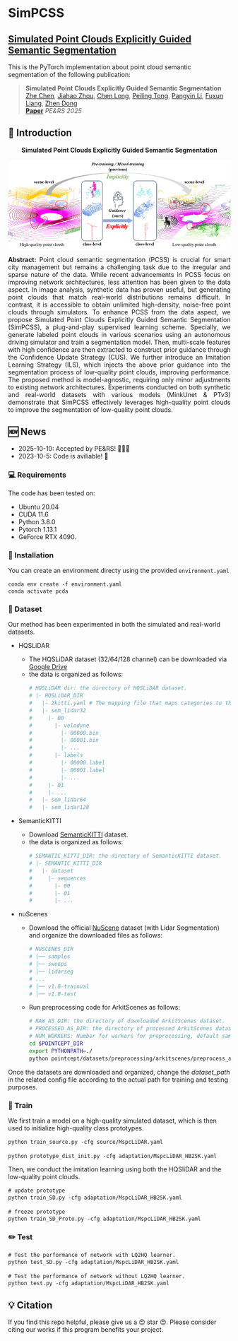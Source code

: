 # SimPCSS

<h2> 
<a href="https://github.com/WHU-USI3DV/SimPCSS" target="_blank">Simulated Point Clouds Explicitly Guided Semantic Segmentation</a>
</h2>

This is the PyTorch implementation about point cloud semantic segmentation of the following publication:

> **Simulated Point Clouds Explicitly Guided Semantic Segmentation**<br/>
> [Zhe Chen](https://chenzhe-code.github.io/), [Jiahao Zhou](https://ddakun.github.io/), [Chen Long](https://chenlongwhu.github.io/), [Peiling Tong](https://3s.whu.edu.cn/info/1028/1961.htm), [Pangyin Li](https://3s.whu.edu.cn/info/1028/2062.htm), [Fuxun Liang](https://liangfxwhu.github.io/), [Zhen Dong](https://dongzhenwhu.github.io/index.html) <br/>
> [**Paper**](https://github.com/WHU-USI3DV/SimPCSS)  *PE&RS 2025*<br/>


## 🔭 Introduction
<p align="center">
<strong>Simulated Point Clouds Explicitly Guided Semantic Segmentation</strong>
</p>
<div align=center>
<img src="media/teaser.png" alt="Network" style="zoom:60%" align='middle'>
</div>

<p align="justify">
<strong>Abstract:</strong>
Point cloud semantic segmentation (PCSS) is crucial for smart city management but remains a challenging task due to the irregular and sparse nature of the data. While recent advancements in PCSS focus on improving network architectures, less attention has been given to the data aspect. In image analysis, synthetic data has proven useful, but generating point clouds that match real-world distributions remains difficult. In contrast, it is accessible to obtain unlimited high-density, noise-free point clouds through simulators. To enhance PCSS from the data aspect, we propose Simulated Point Clouds Explicitly Guided Semantic Segmentation (SimPCSS), a plug-and-play supervised learning scheme. Specially, we generate labeled point clouds in various scenarios using an autonomous driving simulator and train a segmentation model. Then, multi-scale features with high confidence are then extracted to construct prior guidance through the Confidence Update Strategy (CUS). We further introduce an Imitation Learning Strategy (ILS), which injects the above prior guidance into the segmentation process of low-quality point clouds, improving performance. The proposed method is model-agnostic, requiring only minor adjustments to existing network architectures. Experiments conducted on both synthetic and real-world datasets with various models (MinkUnet & PTv3) demonstrate that SimPCSS effectively leverages high-quality point clouds to improve the segmentation of low-quality point clouds.
</p>

## 🆕 News
- 2025-10-10:  Accepted by PE&RS! 🎉🎉🎉
- 2023-10-5: Code is aviliable! 🎉


### 💻 Requirements
The code has been tested on:
- Ubuntu 20.04
- CUDA 11.6
- Python 3.8.0
- Pytorch 1.13.1
- GeForce RTX 4090.

### 🔧 Installation
You can create an environment directy using the provided ```environment.yaml```
```
conda env create -f environment.yaml
conda activate pcda
```

### 💾 Dataset 
Our method has been experimented in both the  simulated and real-world datasets.


- HQSLiDAR
  - The HQSLiDAR dataset (32/64/128 channel) can be downloaded via [Google Drive](https://drive.google.com/drive/folders/1REJi-ssGPPFNj-vojccbHQ8n6TH5TQxQ?usp=drive_link)
  - the data is organized as follows:
    ```bash
    # HQSLiDAR dir: the directory of HQSLiDAR dataset.
    # |- HQSLiDAR_DIR
    #   |- 2kitti.yaml # The mapping file that maps categories to the SemanticKITTI classes.
    #   |- sem_lidar32
    #     |- 00
    #       |- velodyne
    #         |- 00000.bin
    #         |- 00001.bin
    #         |- ...
    #       |- labels
    #         |- 00000.label
    #         |- 00001.label
    #         |- ...
    #     |- 01
    #     |- ...
    #   |- sem_lidar64
    #   |- sem_lidar128
    ```

- SemanticKITTI
  - Download [SemanticKITTI](https://www.semantic-kitti.org/dataset.html#download) dataset.
  - the data is organized as follows:
    ```bash
    # SEMANTIC_KITTI_DIR: the directory of SemanticKITTI dataset.
    # |- SEMANTIC_KITTI_DIR
    #   |- dataset
    #     |- sequences
    #       |- 00
    #       |- 01
    #       |- ...
    ```

- nuScenes
  - Download the official [NuScene](https://www.nuscenes.org/nuscenes#download) dataset (with Lidar Segmentation) and organize the downloaded files as follows:
    ```bash
    # NUSCENES_DIR
    # │── samples
    # │── sweeps
    # │── lidarseg
    # ...
    # │── v1.0-trainval 
    # │── v1.0-test
    ```
    
  - Run preprocessing code for ArkitScenes as follows:
    ```bash
    # RAW_AS_DIR: the directory of downloaded ArkitScenes dataset.
    # PROCESSED_AS_DIR: the directory of processed ArkitScenes dataset (output dir).
    # NUM_WORKERS: Number for workers for preprocessing, default same as cpu count (might OOM).
    cd $POINTCEPT_DIR
    export PYTHONPATH=./
    python pointcept/datasets/preprocessing/arkitscenes/preprocess_arkitscenes_mesh.py --dataset_root $RAW_AS_DIR --output_root $PROCESSED_AS_DIR --num_workers $NUM_WORKERS
    ```


Once the datasets are downloaded and organized, change the *dataset_path* in the related config file according to the actual path for training and testing purposes.

### 🔦 Train

We first train a model on a high-quality simulated dataset, which is then used to initialize high-quality class prototypes.
```
python train_source.py -cfg source/MspcLiDAR.yaml

python prototype_dist_init.py -cfg adaptation/MspcLiDAR_HB2SK.yaml
```

Then, we conduct the imitation learning using both the HQSliDAR and the low-quality point clouds.
```
# update prototype
python train_SD.py -cfg adaptation/MspcLiDAR_HB2SK.yaml

# freeze prototype
python train_SD_Proto.py -cfg adaptation/MspcLiDAR_HB2SK.yaml 
```

### ✏️ Test

```
# Test the performance of network with LQ2HQ learner.
python test_SD.py -cfg adaptation/MspcLiDAR_HB2SK.yaml

# Test the performance of network without LQ2HQ learner.
python test.py -cfg adaptation/MspcLiDAR_HB2SK.yaml
```

## 💡 Citation
If you find this repo helpful, please give us a 😍 star 😍.
Please consider citing our works if this program benefits your project.
```
```
